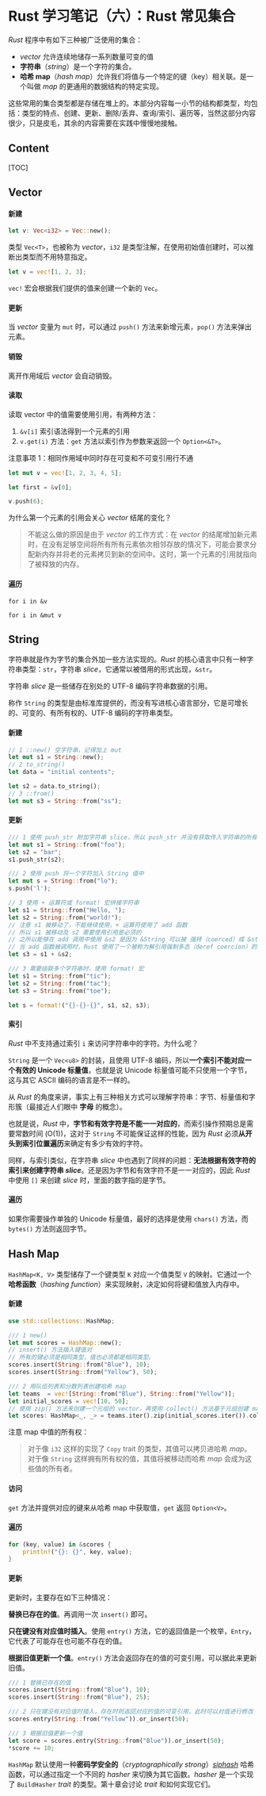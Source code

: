 # Rust 学习笔记（六）：Rust 常见集合

*Rust* 程序中有如下三种被广泛使用的集合：

- *vector* 允许连续地储存一系列数量可变的值
- **字符串**（*string*）是一个字符的集合。
- **哈希 map**（*hash map*）允许我们将值与一个特定的键（key）相关联。是一个叫做 *map* 的更通用的数据结构的特定实现。

这些常用的集合类型都是存储在堆上的。本部分内容每一小节的结构都类型，均包括：类型的特点、创建、更新、删除/丢弃、查询/索引、遍历等，当然这部分内容很少，只是皮毛，其余的内容需要在实践中慢慢地接触。

## Content

[TOC]

## Vector

#### 新建

```rust
let v: Vec<i32> = Vec::new();
```

类型 `Vec<T>`，也被称为 *vector*，`i32` 是类型注解，在使用初始值创建时，可以推断出类型而不用特意指定。

```rust
let v = vec![1, 2, 3];
```

`vec!` 宏会根据我们提供的值来创建一个新的 `Vec`。

#### 更新

当 *vector* 变量为 `mut` 时，可以通过 `push()` 方法来新增元素，`pop()` 方法来弹出元素。

#### 销毁

离开作用域后 *vector* 会自动销毁。

#### 读取

读取 vector 中的值需要使用引用，有两种方法：

1. `&v[i]` 索引语法得到一个元素的引用
2. `v.get(i)` 方法：`get` 方法以索引作为参数来返回一个 `Option<&T>`。

注意事项 1：相同作用域中同时存在可变和不可变引用行不通

```rust
let mut v = vec![1, 2, 3, 4, 5];

let first = &v[0];

v.push(6);
```

为什么第一个元素的引用会关心 *vector* 结尾的变化？

>不能这么做的原因是由于 *vector* 的工作方式：在 *vector* 的结尾增加新元素时，在没有足够空间将所有所有元素依次相邻存放的情况下，可能会要求分配新内存并将老的元素拷贝到新的空间中。这时，第一个元素的引用就指向了被释放的内存。

#### 遍历

`for i in &v`

`for i in &mut v`

## String

字符串就是作为字节的集合外加一些方法实现的。*Rust* 的核心语言中只有一种字符串类型：`str`，字符串 *slice*，它通常以被借用的形式出现，`&str`。

字符串 *slice* 是一些储存在别处的 UTF-8 编码字符串数据的引用。

称作 `String` 的类型是由标准库提供的，而没有写进核心语言部分，它是可增长的、可变的、有所有权的、UTF-8 编码的字符串类型。

#### 新建

```rust
// 1 ::new() 空字符串，记得加上 mut
let mut s1 = String::new();
// 2 to_string()
let data = "initial contents";

let s2 = data.to_string();
// 3 ::from()
let mut s3 = String::from("ss");
```

#### 更新

```rust
/// 1 使用 push_str 附加字符串 slice，所以 push_str 并没有获取传入字符串的所有权
let mut s1 = String::from("foo");
let s2 = "bar";
s1.push_str(s2);

/// 2 使用 push 将一个字符加入 String 值中
let mut s = String::from("lo");
s.push('l');

// 3 使用 + 运算符或 format! 宏拼接字符串
let s1 = String::from("Hello, ");
let s2 = String::from("world!");
// 注意 s1 被移动了，不能继续使用，+ 运算符使用了 add 函数
// 所以 s1 被移动及 s2 需要使用引用是必须的
// 之所以能够在 add 调用中使用 &s2 是因为 &String 可以被 强转（coerced）成 &str。
// 当 add 函数被调用时，Rust 使用了一个被称为解引用强制多态（deref coercion）的技术，你可以将其理解为它把 &s2 变成了 &s2[..]
let s3 = s1 + &s2; 

/// 3 需要级联多个字符串时，使用 format! 宏
let s1 = String::from("tic");
let s2 = String::from("tac");
let s3 = String::from("toe");

let s = format!("{}-{}-{}", s1, s2, s3);
```

#### 索引

*Rust* 中不支持通过索引 `i` 来访问字符串中的字符。为什么呢？

`String` 是一个 `Vec<u8>` 的封装，且使用 UTF-8 编码，所以**一个索引不能对应一个有效的 Unicode 标量值**，也就是说 Unicode 标量值可能不只使用一个字节，这与其它 ASCII 编码的语言是不一样的。

从 *Rust* 的角度来讲，事实上有三种相关方式可以理解字符串：字节、标量值和字形簇（最接近人们眼中 **字母** 的概念）。

也就是说，*Rust* 中，**字节和有效字符是不能一一对应的**，而索引操作预期总是需要常数时间 (O(1))，这对于 `String` 不可能保证这样的性能，因为 *Rust* 必须**从开头到索引位置遍历**来确定有多少有效的字符。

同样，与索引类似，在字符串 *slice* 中也遇到了同样的问题：**无法根据有效字符的索引来创建字符串 *slice***。还是因为字节和有效字符不是一一对应的，因此 *Rust* 中使用 `[]` 来创建 *slice* 时，里面的数字指的是字节。

#### 遍历

如果你需要操作单独的 Unicode 标量值，最好的选择是使用 `chars()`  方法，而 `bytes()` 方法则返回字节。

## Hash Map

`HashMap<K, V>` 类型储存了一个键类型 `K` 对应一个值类型 `V` 的映射。它通过一个 **哈希函数**（*hashing function*）来实现映射，决定如何将键和值放入内存中。

#### 新建

```rust
use std::collections::HashMap;

/// 1 new()
let mut scores = HashMap::new();
// insert() 方法插入键值对
// 所有的键必须是相同类型，值也必须都是相同类型。
scores.insert(String::from("Blue"), 10);
scores.insert(String::from("Yellow"), 50);

/// 2 用队伍列表和分数列表创建哈希 map
let teams  = vec![String::from("Blue"), String::from("Yellow")];
let initial_scores = vec![10, 50];
// 使用 zip() 方法来创建一个元组的 vector，再使用 collect() 方法基于元组创建 map
let scores: HashMap<_, _> = teams.iter().zip(initial_scores.iter()).collect();
```

注意 map 中值的所有权：

> 对于像 `i32` 这样的实现了 `Copy` trait 的类型，其值可以拷贝进哈希 *map*。对于像 `String` 这样拥有所有权的值，其值将被移动而哈希 *map* 会成为这些值的所有者。

#### 访问

 `get` 方法并提供对应的键来从哈希 map 中获取值，`get` 返回 `Option<V>`。

#### 遍历

```rust
for (key, value) in &scores {
    println!("{}: {}", key, value);
}
```

#### 更新

更新时，主要存在如下三种情况：

**替换已存在的值**。再调用一次 `insert()` 即可。

**只在键没有对应值时插入**。使用 `entry()` 方法，它的返回值是一个枚举，`Entry`，它代表了可能存在也可能不存在的值。

**根据旧值更新一个值**。`entry()` 方法会返回存在的值的可变引用，可以据此来更新旧值。

```rust
/// 1 替换已存在的值
scores.insert(String::from("Blue"), 10);
scores.insert(String::from("Blue"), 25);

/// 2 只在键没有对应值时插入，存在时则返回对应的值的可变引用，此时可以对值进行修改
scores.entry(String::from("Yellow")).or_insert(50);

/// 3 根据旧值更新一个值
let score = scores.entry(String::from("Blue")).or_insert(50);
*score += 10;
```

`HashMap` 默认使用一种**密码学安全的**（*cryptographically strong*）*[siphash](#fn_siphash)* 哈希函数，可以通过指定一个不同的 *hasher* 来切换为其它函数。*hasher* 是一个实现了 `BuildHasher` *trait* 的类型。第十章会讨论 *trait* 和如何实现它们。

